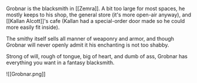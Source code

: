 Grobnar is the blacksmith in [[Zemra]]. A bit too large for most spaces, he mostly keeps to his shop, the general store (it's more open-air anyway), and [[Kallan Alcott]]'s cafe (Kallan had a special-order door made so he could more easily fit inside).

The smithy itself sells all manner of weaponry and armor, and though Grobnar will never openly admit it his enchanting is not too shabby. 

Strong of will, rough of tongue, big of heart, and dumb of ass, Grobnar has everything you want in a fantasy blacksmith.

![[Grobnar.png]]